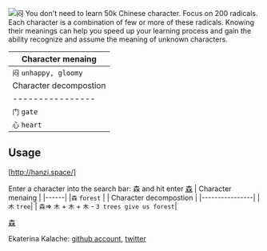 ![闷](http://cdn.lsal.cn/red/353/d/8a68397a6.png)
You don't need to learn 50k Chinese character. Focus on 200 radicals. Each character is a combination of few or more of these radicals. Knowing their meanings can help you speed up your learning process and gain the ability recognize and assume the meaning of unknown characters. 

| Character menaing |
|------|
|`闷` `unhappy, gloomy`  |
| Character decompostion   |
|----------------|
|    `门` `gate`|
|    `心` `heart` |

## Usage
[http://hanzi.space/]

Enter a character into the search bar: 森 and hit enter
[森](https://i.imgur.com/8TOoWcN.png)
| Character menaing |
|------|
|`森` `forest`  |
| Character decompostion   |
|----------------|
|    `木` `tree`|
|    `森`=> `木` + `木` + `木` - `3 trees give us forest`|

[森](https://i.imgur.com/8ICVMVk.png)

Ekaterina Kalache: [github account](https://github.com/KatyaKalache), [twitter](https://twitter.com/KatyaKalache)
